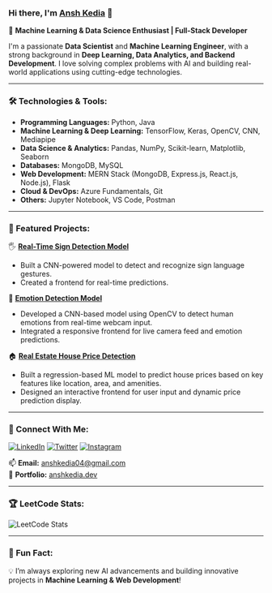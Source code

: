 ### Hi there, I'm [Ansh Kedia](https://github.com/anshkedia-04) 👋

🚀 **Machine Learning & Data Science Enthusiast | Full-Stack Developer**

I'm a passionate **Data Scientist** and **Machine Learning Engineer**, with a strong background in **Deep Learning, Data Analytics, and Backend Development**. I love solving complex problems with AI and building real-world applications using cutting-edge technologies.

---

### 🛠️ Technologies & Tools:
- **Programming Languages:** Python, Java
- **Machine Learning & Deep Learning:** TensorFlow, Keras, OpenCV, CNN, Mediapipe
- **Data Science & Analytics:** Pandas, NumPy, Scikit-learn, Matplotlib, Seaborn
- **Databases:** MongoDB, MySQL
- **Web Development:** MERN Stack (MongoDB, Express.js, React.js, Node.js), Flask
- **Cloud & DevOps:** Azure Fundamentals, Git
- **Others:** Jupyter Notebook, VS Code, Postman

---

### 📌 Featured Projects:
🖐 **[Real-Time Sign Detection Model](https://github.com/anshkedia-04/Sign-Detection-Model)**  
- Built a CNN-powered model to detect and recognize sign language gestures.
- Created a frontend for real-time predictions.

🧠 **[Emotion Detection Model](https://github.com/anshkedia-04/Emotion-Detection-Model)**  
- Developed a CNN-based model using OpenCV to detect human emotions from real-time webcam input.  
- Integrated a responsive frontend for live camera feed and emotion predictions.

🏠 **[Real Estate House Price Detection](https://github.com/anshkedia-04/Real-Estate-Price-Predictor)**  
- Built a regression-based ML model to predict house prices based on key features like location, area, and amenities.  
- Designed an interactive frontend for user input and dynamic price prediction display.

---

### 📢 Connect With Me:
[![LinkedIn](https://img.shields.io/badge/LinkedIn-blue?style=for-the-badge&logo=linkedin)](https://www.linkedin.com/in/ansh-kedia-249843266/)
[![Twitter](https://img.shields.io/badge/Twitter-%231DA1F2.svg?style=for-the-badge&logo=twitter&logoColor=white)](https://twitter.com/anshkedia_04)
[![Instagram](https://img.shields.io/badge/Instagram-%23E4405F.svg?style=for-the-badge&logo=instagram&logoColor=white)](https://instagram.com/anshkedia_04)

📫 **Email:** anshkedia04@gmail.com  
💼 **Portfolio:** [anshkedia.dev](https://anshkedia.dev)




---

### 🏆 LeetCode Stats:
![LeetCode Stats](https://leetcard.jacoblin.cool/anshkedia04?theme=dark&font=ABeeZee)

---

### 🌟 Fun Fact:
💡 I’m always exploring new AI advancements and building innovative projects in **Machine Learning & Web Development**!
